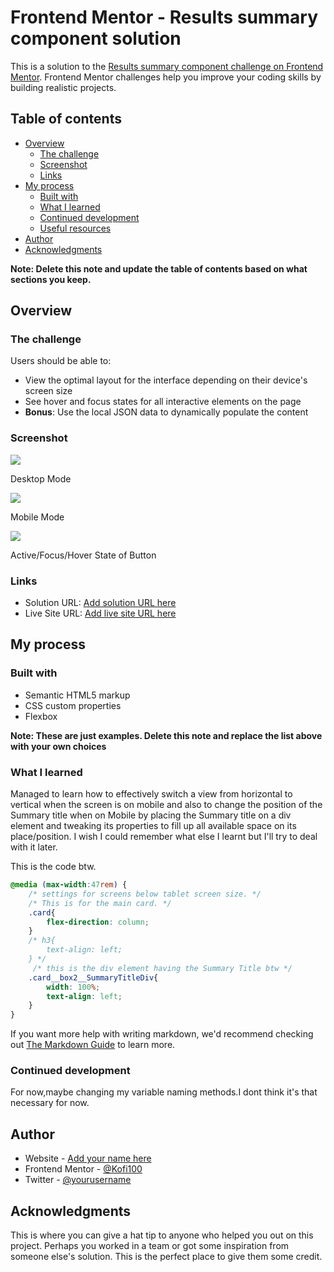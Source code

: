 # Frontend Mentor - Results summary component solution

This is a solution to the [Results summary component challenge on Frontend Mentor](https://www.frontendmentor.io/challenges/results-summary-component-CE_K6s0maV). Frontend Mentor challenges help you improve your coding skills by building realistic projects. 

## Table of contents

- [Overview](#overview)
  - [The challenge](#the-challenge)
  - [Screenshot](#screenshot)
  - [Links](#links)
- [My process](#my-process)
  - [Built with](#built-with)
  - [What I learned](#what-i-learned)
  - [Continued development](#continued-development)
  - [Useful resources](#useful-resources)
- [Author](#author)
- [Acknowledgments](#acknowledgments)

**Note: Delete this note and update the table of contents based on what sections you keep.**

## Overview

### The challenge

Users should be able to:

- View the optimal layout for the interface depending on their device's screen size
- See hover and focus states for all interactive elements on the page
- **Bonus**: Use the local JSON data to dynamically populate the content

### Screenshot

![](./screendesktop.png)

Desktop Mode

![](./screenMobile.png)

Mobile Mode

![](/screenActive.png)

Active/Focus/Hover State of Button

### Links

- Solution URL: [Add solution URL here](https://your-solution-url.com)
- Live Site URL: [Add live site URL here](https://your-live-site-url.com)

## My process

### Built with

- Semantic HTML5 markup
- CSS custom properties
- Flexbox

**Note: These are just examples. Delete this note and replace the list above with your own choices**

### What I learned

Managed to learn how to effectively switch a view from horizontal to vertical when the screen is on mobile and also to change the position 
of the Summary title when on Mobile by placing the Summary title on a div element and tweaking its properties to fill up all available space on its place/position.
I wish I could remember what else I learnt but I'll try to deal with it later.



This is the code btw.
```css
@media (max-width:47rem) {
    /* settings for screens below tablet screen size. */
    /* This is for the main card. */
    .card{
        flex-direction: column;
    }
    /* h3{
        text-align: left;
    } */
     /* this is the div element having the Summary Title btw */
    .card__box2__SummaryTitleDiv{
        width: 100%;
        text-align: left;
    }
}
```


If you want more help with writing markdown, we'd recommend checking out [The Markdown Guide](https://www.markdownguide.org/) to learn more.


### Continued development
For now,maybe changing my variable naming methods.I dont think it's that necessary for now.

<!-- Use this section to outline areas that you want to continue focusing on in future projects. These could be concepts you're still not completely comfortable with or techniques you found useful that you want to refine and perfect. -->

## Author

- Website - [Add your name here](https://www.your-site.com)
- Frontend Mentor - [@Kofi100](https://www.frontendmentor.io/profile/Kofi100)
- Twitter - [@yourusername](https://www.twitter.com/yourusername)


## Acknowledgments

This is where you can give a hat tip to anyone who helped you out on this project. Perhaps you worked in a team or got some inspiration from someone else's solution. This is the perfect place to give them some credit.

